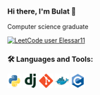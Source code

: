 ### Hi there, I'm Bulat 👋
Computer science graduate

[![LeetCode user Elessar11](https://img.shields.io/badge/dynamic/json?style=for-the-badge&labelColor=black&color=%23ffa116&label=Solved&query=solvedOverTotal&url=https%3A%2F%2Fleetcode-badge.vercel.app%2Fapi%2Fusers%2FElessar11&logo=leetcode&logoColor=yellow)](https://leetcode.com/Elessar11/)

### :hammer_and_wrench: Languages and Tools:
<div>
  <img src="https://github.com/devicons/devicon/blob/master/icons/python/python-original.svg" width=32px;>
  <img src="https://github.com/devicons/devicon/blob/master/icons/django/django-plain.svg" width=32px;>
  <img src="https://github.com/devicons/devicon/blob/master/icons/git/git-original.svg" width=32px;>
  <img src="https://github.com/devicons/devicon/blob/master/icons/docker/docker-original.svg" width=32px;>
  <img src="https://github.com/devicons/devicon/blob/master/icons/c/c-original.svg" width=32px;>
  
</div>

<!--
**Quad3/Quad3** is a ✨ _special_ ✨ repository because its `README.md` (this file) appears on your GitHub profile.

Here are some ideas to get you started:

- 🔭 I’m currently working on ...
- 🌱 I’m currently learning ...
- 👯 I’m looking to collaborate on ...
- 🤔 I’m looking for help with ...
- 💬 Ask me about ...
- 📫 How to reach me: ...
- 😄 Pronouns: ...
- ⚡ Fun fact: ...
-->
